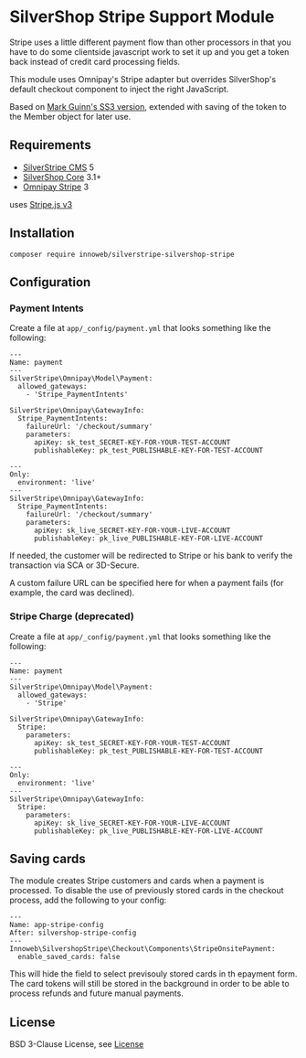 # SilverShop Stripe Support Module

Stripe uses a little different payment flow than other processors in that you have to do some clientside javascript work to set it up and you get a token back instead of credit card processing fields.

This module uses Omnipay's Stripe adapter but overrides SilverShop's default checkout component to inject the right JavaScript.

Based on [Mark Guinn's SS3 version](https://github.com/markguinn/silvershop-stripe), extended with saving of the token to the Member object for later use.

## Requirements

* [SilverStripe CMS](https://github.com/silverstripe/silverstripe-cms) 5
* [SilverShop Core](https://github.com/silvershop/silvershop-core/) 3.1+
* [Omnipay Stripe](https://github.com/thephpleague/omnipay-stripe) 3

uses [Stripe.js v3](https://stripe.com/docs/stripe-js) 

## Installation

```
composer require innoweb/silverstripe-silvershop-stripe
```

## Configuration
### Payment Intents
Create a file at `app/_config/payment.yml` that looks something like the following:

```
---
Name: payment
---
SilverStripe\Omnipay\Model\Payment:
  allowed_gateways:
    - 'Stripe_PaymentIntents'

SilverStripe\Omnipay\GatewayInfo:
  Stripe_PaymentIntents:
    failureUrl: '/checkout/summary'
    parameters:
      apiKey: sk_test_SECRET-KEY-FOR-YOUR-TEST-ACCOUNT
      publishableKey: pk_test_PUBLISHABLE-KEY-FOR-TEST-ACCOUNT

---
Only:
  environment: 'live'
---
SilverStripe\Omnipay\GatewayInfo:
  Stripe_PaymentIntents:
    failureUrl: '/checkout/summary'
    parameters:
      apiKey: sk_live_SECRET-KEY-FOR-YOUR-LIVE-ACCOUNT
      publishableKey: pk_live_PUBLISHABLE-KEY-FOR-LIVE-ACCOUNT
```

If needed, the customer will be redirected to Stripe or his bank to verify the transaction via SCA or 3D-Secure. 

A custom failure URL can be specified here for when a payment fails (for example, the card was declined).

### Stripe Charge (deprecated)
Create a file at `app/_config/payment.yml` that looks something like the following:

```
---
Name: payment
---
SilverStripe\Omnipay\Model\Payment:
  allowed_gateways:
    - 'Stripe'

SilverStripe\Omnipay\GatewayInfo:
  Stripe:
    parameters:
      apiKey: sk_test_SECRET-KEY-FOR-YOUR-TEST-ACCOUNT
      publishableKey: pk_test_PUBLISHABLE-KEY-FOR-TEST-ACCOUNT

---
Only:
  environment: 'live'
---
SilverStripe\Omnipay\GatewayInfo:
  Stripe:
    parameters:
      apiKey: sk_live_SECRET-KEY-FOR-YOUR-LIVE-ACCOUNT
      publishableKey: pk_live_PUBLISHABLE-KEY-FOR-LIVE-ACCOUNT
```


## Saving cards

The module creates Stripe customers and cards when a payment is processed. To disable the use of previously stored cards in the checkout process, add the following to your config:

```
---
Name: app-stripe-config
After: silvershop-stripe-config
---
Innoweb\SilvershopStripe\Checkout\Components\StripeOnsitePayment:
  enable_saved_cards: false
```

This will hide the field to select previsouly stored cards in th epayment form. The card tokens will still be stored in the background in order to be able to process refunds and future manual payments.

## License

BSD 3-Clause License, see [License](license.md)
